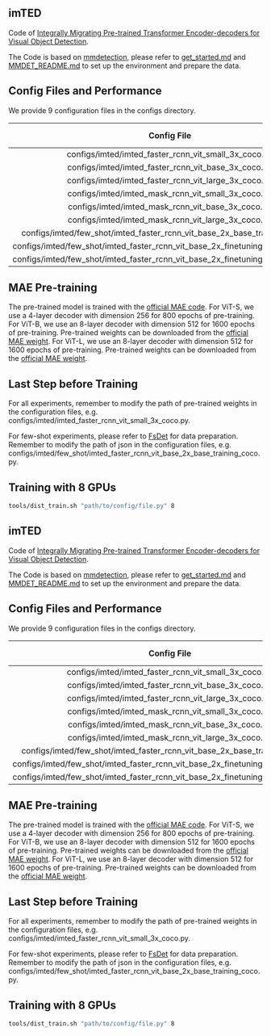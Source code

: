 ## imTED

Code of [Integrally Migrating Pre-trained Transformer Encoder-decoders for  Visual Object Detection](https://arxiv.org/abs/2205.09613).

The Code is based on [mmdetection](https://github.com/open-mmlab/mmdetection), please refer to [get_started.md](docs/en/get_started.md) and [MMDET_README.md](MMDET_README.md) to set up the environment and prepare the data.

## Config Files and Performance

We provide 9 configuration files in the configs directory.

| Config File                                                                        | Backbone    | Epochs    | Box AP      | Mask AP   |
| :--------------------------------------------------------------------------------: | :---------: | :-------: | :---------: | :-------: |
| configs/imted/imted_faster_rcnn_vit_small_3x_coco.py                               | ViT-S       | 36        | 48.2        |           |  
| configs/imted/imted_faster_rcnn_vit_base_3x_coco.py                                | ViT-B       | 36        | 52.9        |           | 
| configs/imted/imted_faster_rcnn_vit_large_3x_coco.py                               | ViT-L       | 36        | 55.4        |           | 
| configs/imted/imted_mask_rcnn_vit_small_3x_coco.py                                 | ViT-S       | 36        | 48.7        | 42.7      | 
| configs/imted/imted_mask_rcnn_vit_base_3x_coco.py                                  | ViT-B       | 36        | 53.3        | 46.4      |
| configs/imted/imted_mask_rcnn_vit_large_3x_coco.py                                 | ViT-L       | 36        | 55.5        | 48.1      |
| configs/imted/few_shot/imted_faster_rcnn_vit_base_2x_base_training_coco.py         | ViT-B       | 24        | 50.6        |           |
| configs/imted/few_shot/imted_faster_rcnn_vit_base_2x_finetuning_10shot_coco.py     | ViT-B       | 108       | 22.5        |           |
| configs/imted/few_shot/imted_faster_rcnn_vit_base_2x_finetuning_30shot_coco.py     | ViT-B       | 108       | 30.2        |           |

## MAE Pre-training

The pre-trained model is trained with the [official MAE code](https://github.com/facebookresearch/mae). 
For ViT-S, we use a 4-layer decoder with dimension 256 for 800 epochs of pre-training. 
For ViT-B, we use an 8-layer decoder with dimension 512 for 1600 epochs of pre-training. Pre-trained weights can be downloaded from the [official MAE weight](https://dl.fbaipublicfiles.com/mae/pretrain/mae_pretrain_vit_base_full.pth).
For ViT-L, we use an 8-layer decoder with dimension 512 for 1600 epochs of pre-training. Pre-trained weights can be downloaded from the [official MAE weight](https://dl.fbaipublicfiles.com/mae/pretrain/mae_pretrain_vit_large_full.pth).

## Last Step before Training
For all experiments, remember to modify the path of pre-trained weights in the configuration files, e.g. configs/imted/imted_faster_rcnn_vit_small_3x_coco.py.

For few-shot experiments, please refer to [FsDet](https://github.com/ucbdrive/few-shot-object-detection/blob/master/datasets/README.md#:~:text=2%2C%20and%203.-,COCO%3A,-cocosplit/%0A%20%20datasplit/%0A%20%20%20%20trainvalno5k) for data preparation. Remember to modify the path of json in the configuration files, e.g. configs/imted/few_shot/imted_faster_rcnn_vit_base_2x_base_training_coco.py.

## Training with 8 GPUs

```bash
tools/dist_train.sh "path/to/config/file.py" 8
```
## imTED

Code of [Integrally Migrating Pre-trained Transformer Encoder-decoders for  Visual Object Detection](https://arxiv.org/abs/2205.09613).

The Code is based on [mmdetection](https://github.com/open-mmlab/mmdetection), please refer to [get_started.md](docs/en/get_started.md) and [MMDET_README.md](MMDET_README.md) to set up the environment and prepare the data.

## Config Files and Performance

We provide 9 configuration files in the configs directory.

| Config File                                                                        | Backbone    | Epochs    | Box AP      | Mask AP   |
| :--------------------------------------------------------------------------------: | :---------: | :-------: | :---------: | :-------: |
| configs/imted/imted_faster_rcnn_vit_small_3x_coco.py                               | ViT-S       | 36        | 48.2        |           |
| configs/imted/imted_faster_rcnn_vit_base_3x_coco.py                                | ViT-B       | 36        | 52.9        |           | 
| configs/imted/imted_faster_rcnn_vit_large_3x_coco.py                               | ViT-L       | 36        | 55.4        |           | 
| configs/imted/imted_mask_rcnn_vit_small_3x_coco.py                                 | ViT-S       | 36        | 48.7        | 42.7      | 
| configs/imted/imted_mask_rcnn_vit_base_3x_coco.py                                  | ViT-B       | 36        | 53.3        | 46.4      |
| configs/imted/imted_mask_rcnn_vit_large_3x_coco.py                                 | ViT-L       | 36        | 55.5        | 48.1      |
| configs/imted/few_shot/imted_faster_rcnn_vit_base_2x_base_training_coco.py         | ViT-B       | 24        | 50.6        |           |
| configs/imted/few_shot/imted_faster_rcnn_vit_base_2x_finetuning_10shot_coco.py     | ViT-B       | 108       | 22.5        |           |
| configs/imted/few_shot/imted_faster_rcnn_vit_base_2x_finetuning_30shot_coco.py     | ViT-B       | 108       | 30.2        |           |

## MAE Pre-training

The pre-trained model is trained with the [official MAE code](https://github.com/facebookresearch/mae). 
For ViT-S, we use a 4-layer decoder with dimension 256 for 800 epochs of pre-training. 
For ViT-B, we use an 8-layer decoder with dimension 512 for 1600 epochs of pre-training. Pre-trained weights can be downloaded from the [official MAE weight](https://dl.fbaipublicfiles.com/mae/pretrain/mae_pretrain_vit_base_full.pth).
For ViT-L, we use an 8-layer decoder with dimension 512 for 1600 epochs of pre-training. Pre-trained weights can be downloaded from the [official MAE weight](https://dl.fbaipublicfiles.com/mae/pretrain/mae_pretrain_vit_large_full.pth).

## Last Step before Training
For all experiments, remember to modify the path of pre-trained weights in the configuration files, e.g. configs/imted/imted_faster_rcnn_vit_small_3x_coco.py.

For few-shot experiments, please refer to [FsDet](https://github.com/ucbdrive/few-shot-object-detection/blob/master/datasets/README.md#:~:text=2%2C%20and%203.-,COCO%3A,-cocosplit/%0A%20%20datasplit/%0A%20%20%20%20trainvalno5k) for data preparation. Remember to modify the path of json in the configuration files, e.g. configs/imted/few_shot/imted_faster_rcnn_vit_base_2x_base_training_coco.py.

## Training with 8 GPUs

```bash
tools/dist_train.sh "path/to/config/file.py" 8
```
